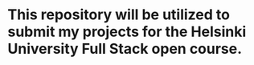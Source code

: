 # This repository will be utilized to submit my projects for the Helsinki University Full Stack open course.
